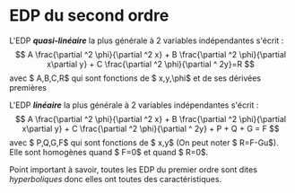 # EDP du second ordre

L'EDP ***quasi-linéaire*** la plus générale à 2 variables indépendantes s'écrit :
$$
 A \frac{\partial ^2 \phi}{\partial ^2 x} + B \frac{\partial ^2 \phi}{\partial x\partial y} + C \frac{\partial ^2 \phi}{\partial ^ 2y}=R
$$
avec $ A,B,C,R$ qui sont fonctions de $ x,y,\phi$ et de ses dérivées premières

L'EDP ***linéaire*** la plus générale à 2 variables indépendantes s'écrit :
$$
 A \frac{\partial ^2 \phi}{\partial ^2 x} + B \frac{\partial ^2 \phi}{\partial x\partial y} + C \frac{\partial ^2 \phi}{\partial ^ 2y} + P + Q + G = F
$$
avec $ P,Q,G,F$ qui sont fonctions de $ x,y$ (On peut noter $ R=F-Gu$). 
Elle sont homogènes quand $ F=0$ et quand $ R=0$.

Point important à savoir, toutes les EDP du premier ordre sont dites *hyperboliques* donc elles ont toutes des caractéristiques.